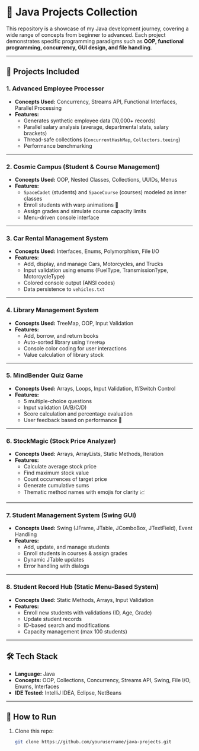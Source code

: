 # 🚀 Java Projects Collection

This repository is a showcase of my Java development journey, covering a wide range of concepts from beginner to advanced. Each project demonstrates specific programming paradigms such as **OOP, functional programming, concurrency, GUI design, and file handling**.  

---

## 📂 Projects Included

### 1. **Advanced Employee Processor**
- **Concepts Used:** Concurrency, Streams API, Functional Interfaces, Parallel Processing  
- **Features:**
  - Generates synthetic employee data (10,000+ records)  
  - Parallel salary analysis (average, departmental stats, salary brackets)  
  - Thread-safe collections (`ConcurrentHashMap`, `Collectors.teeing`)  
  - Performance benchmarking  

---

### 2. **Cosmic Campus (Student & Course Management)**
- **Concepts Used:** OOP, Nested Classes, Collections, UUIDs, Menus  
- **Features:**
  - `SpaceCadet` (students) and `SpaceCourse` (courses) modeled as inner classes  
  - Enroll students with warp animations 🌌  
  - Assign grades and simulate course capacity limits  
  - Menu-driven console interface  

---

### 3. **Car Rental Management System**
- **Concepts Used:** Interfaces, Enums, Polymorphism, File I/O  
- **Features:**
  - Add, display, and manage Cars, Motorcycles, and Trucks  
  - Input validation using enums (FuelType, TransmissionType, MotorcycleType)  
  - Colored console output (ANSI codes)  
  - Data persistence to `vehicles.txt`  

---

### 4. **Library Management System**
- **Concepts Used:** TreeMap, OOP, Input Validation  
- **Features:**
  - Add, borrow, and return books  
  - Auto-sorted library using `TreeMap`  
  - Console color coding for user interactions  
  - Value calculation of library stock  

---

### 5. **MindBender Quiz Game**
- **Concepts Used:** Arrays, Loops, Input Validation, If/Switch Control  
- **Features:**
  - 5 multiple-choice questions  
  - Input validation (A/B/C/D)  
  - Score calculation and percentage evaluation  
  - User feedback based on performance 🎉  

---

### 6. **StockMagic (Stock Price Analyzer)**
- **Concepts Used:** Arrays, ArrayLists, Static Methods, Iteration  
- **Features:**
  - Calculate average stock price  
  - Find maximum stock value  
  - Count occurrences of target price  
  - Generate cumulative sums  
  - Thematic method names with emojis for clarity 📈  

---

### 7. **Student Management System (Swing GUI)**
- **Concepts Used:** Swing (JFrame, JTable, JComboBox, JTextField), Event Handling  
- **Features:**
  - Add, update, and manage students  
  - Enroll students in courses & assign grades  
  - Dynamic JTable updates  
  - Error handling with dialogs  

---

### 8. **Student Record Hub (Static Menu-Based System)**
- **Concepts Used:** Static Methods, Arrays, Input Validation  
- **Features:**
  - Enroll new students with validations (ID, Age, Grade)  
  - Update student records  
  - ID-based search and modifications  
  - Capacity management (max 100 students)  

---

## 🛠️ Tech Stack
- **Language:** Java  
- **Concepts:** OOP, Collections, Concurrency, Streams API, Swing, File I/O, Enums, Interfaces  
- **IDE Tested:** IntelliJ IDEA, Eclipse, NetBeans  

---

## 📌 How to Run
1. Clone this repo:
   ```bash
   git clone https://github.com/yourusername/java-projects.git
